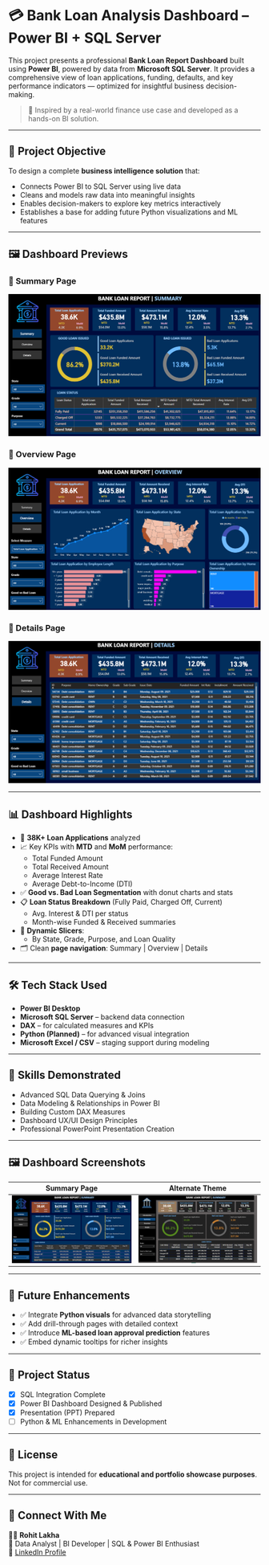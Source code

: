 # 💳 Bank Loan Analysis Dashboard – Power BI + SQL Server

This project presents a professional **Bank Loan Report Dashboard** built using **Power BI**, powered by data from **Microsoft SQL Server**. It provides a comprehensive view of loan applications, funding, defaults, and key performance indicators — optimized for insightful business decision-making.

> 📌 Inspired by a real-world finance use case and developed as a hands-on BI solution. 

---

## 🎯 Project Objective

To design a complete **business intelligence solution** that:

- Connects Power BI to SQL Server using live data
- Cleans and models raw data into meaningful insights
- Enables decision-makers to explore key metrics interactively
- Establishes a base for adding future Python visualizations and ML features

---
## 🖼 Dashboard Previews

### 🔹 Summary Page
![Dashboard Design 1](./Assets/dashboard_summary_1.png)

### 🔹 Overview Page
![Dashboard Overview](./Assets/dashboard_overview.png)

### 🔹 Details Page
![Dashboard Details](./Assets/dashboard_details.png)

---

## 📊 Dashboard Highlights

- 📌 **38K+ Loan Applications** analyzed
- 📈 Key KPIs with **MTD** and **MoM** performance:
  - Total Funded Amount
  - Total Received Amount
  - Average Interest Rate
  - Average Debt-to-Income (DTI)
- ✅ **Good vs. Bad Loan Segmentation** with donut charts and stats
- 📋 **Loan Status Breakdown** (Fully Paid, Charged Off, Current)
  - Avg. Interest & DTI per status
  - Month-wise Funded & Received summaries
- 🎯 **Dynamic Slicers**:
  - By State, Grade, Purpose, and Loan Quality
- 🗂️ Clean **page navigation**: Summary | Overview | Details

---

## 🛠 Tech Stack Used

- **Power BI Desktop**
- **Microsoft SQL Server** – backend data connection
- **DAX** – for calculated measures and KPIs
- **Python (Planned)** – for advanced visual integration
- **Microsoft Excel / CSV** – staging support during modeling

---

## 🧠 Skills Demonstrated

- Advanced SQL Data Querying & Joins
- Data Modeling & Relationships in Power BI
- Building Custom DAX Measures
- Dashboard UX/UI Design Principles
- Professional PowerPoint Presentation Creation

---

## 🖼 Dashboard Screenshots

| Summary Page | Alternate Theme |
|--------------|-----------------|
| ![Dashboard Design 1](./Assets/dashboard_summary_1.png) | ![Dashboard Design 2](./Assets/dashboard_summary_2.png) |

---

## 🚀 Future Enhancements

- ✅ Integrate **Python visuals** for advanced data storytelling
- ✅ Add drill-through pages with detailed context
- ✅ Introduce **ML-based loan approval prediction** features
- ✅ Embed dynamic tooltips for richer insights

---

## 📌 Project Status

- [x] SQL Integration Complete
- [x] Power BI Dashboard Designed & Published
- [x] Presentation (PPT) Prepared
- [ ] Python & ML Enhancements in Development

---

## 📎 License

This project is intended for **educational and portfolio showcase purposes**. Not for commercial use.

---

## 🔗 Connect With Me

👨‍💼 **Rohit Lakha**  
📍 Data Analyst | BI Developer | SQL & Power BI Enthusiast  
🔗 [LinkedIn Profile](https://www.linkedin.com/in/rohit-lakha/)  
